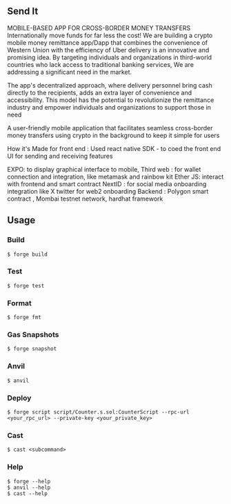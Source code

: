 ## Send It

MOBILE-BASED APP FOR CROSS-BORDER MONEY TRANSFERS Internationally move funds for far less the cost! We are building a crypto mobile money remittance app/Dapp that combines the convenience of Western Union with the efficiency of Uber delivery is an innovative and promising idea. By targeting individuals and organizations in third-world countries who lack access to traditional banking services, We are addressing a significant need in the market.

The app's decentralized approach, where delivery personnel bring cash directly to the recipients, adds an extra layer of convenience and accessibility. This model has the potential to revolutionize the remittance industry and empower individuals and organizations to support those in need

A user-friendly mobile application that facilitates seamless cross-border money transfers using crypto in the background to keep it simple for users

How it's Made for front end : Used react native SDK - to coed the front end UI for sending and receiving features

EXPO: to display graphical interface to mobile, Third web : for wallet connection and integration, like metamask and rainbow kit Ether JS: interact with frontend and smart contract NextID : for social media onboarding integration like X twitter for web2 onboarding
Backend : Polygon smart contract , Mombai testnet network, hardhat framework

## Usage

### Build

```shell
$ forge build
```

### Test

```shell
$ forge test
```

### Format

```shell
$ forge fmt
```

### Gas Snapshots

```shell
$ forge snapshot
```

### Anvil

```shell
$ anvil
```

### Deploy

```shell
$ forge script script/Counter.s.sol:CounterScript --rpc-url <your_rpc_url> --private-key <your_private_key>
```

### Cast

```shell
$ cast <subcommand>
```

### Help

```shell
$ forge --help
$ anvil --help
$ cast --help
```
